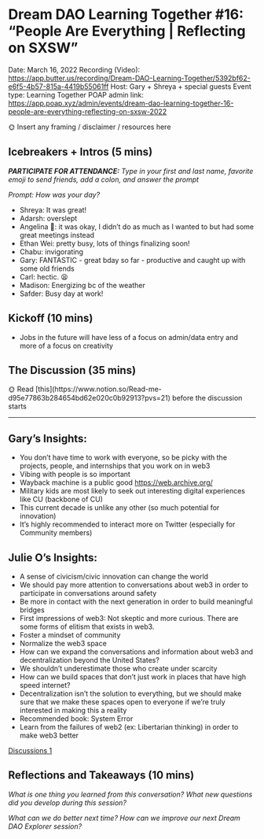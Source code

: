 # Dream DAO Learning Together #16: “People Are Everything | Reflecting on SXSW”

Date: March 16, 2022
Recording (Video): https://app.butter.us/recording/Dream-DAO-Learning-Together/5392bf62-e6f5-4b57-815a-4419b55061ff
Host: Gary + Shreya + special guests
Event type: Learning Together
POAP admin link: https://app.poap.xyz/admin/events/dream-dao-learning-together-16-people-are-everything-reflecting-on-sxsw-2022

<aside>
🌞 Insert any framing / disclaimer / resources here

</aside>

## Icebreakers + Intros (5 mins)

***PARTICIPATE FOR ATTENDANCE:** Type in your first and last name, favorite emoji to send friends, add a colon, and answer the prompt*

*Prompt: How was your day?*

- Shreya: It was great!
- Adarsh:  overslept
- Angelina 🥳: it was okay, I didn’t do as much as I wanted to but had some great meetings instead
- Ethan Wei: pretty busy, lots of things finalizing soon!
- Chabu: invigorating
- Gary: FANTASTIC - great bday so far - productive and caught up with some old friends
- Carl: hectic. 😫
- Madison: Energizing bc of the weather
- Safder: Busy day at work!

## Kickoff (10 mins)

- Jobs in the future will have less of a focus on admin/data entry and more of a focus on creativity

## The Discussion (35 mins)

<aside>
🌞 Read [this](https://www.notion.so/Read-me-d95e77863b284654bd62e020c0b92913?pvs=21) before the discussion starts

</aside>

---

## Gary’s Insights:

- You don’t have time to work with everyone, so be picky with the projects, people, and internships that you work on in web3
- Vibing with people is so important
- Wayback machine is a public good https://web.archive.org/
- Military kids are most likely to seek out interesting digital experiences like CU (backbone of CU)
- This current decade is unlike any other (so much potential for innovation)
- It’s highly recommended to interact more on Twitter (especially for Community members)

## Julie O’s Insights:

- A sense of civicism/civic innovation can change the world
- We should pay more attention to conversations about web3 in order to participate in conversations around safety
- Be more in contact with the next generation in order to build meaningful bridges
- First impressions of web3: Not skeptic and more curious. There are some forms of elitism that exists in web3.
- Foster a mindset of community
- Normalize the web3 space
- How can we expand the conversations and information about web3 and decentralization beyond the United States?
- We shouldn’t underestimate those who create under scarcity
- How can we build spaces that don’t just work in places that have high speed internet?
- Decentralization isn’t the solution to everything, but we should make sure that we make these spaces open to everyone if we’re truly interested in making this a reality
- Recommended book: System Error
- Learn from the failures of web2 (ex: Libertarian thinking) in order to make web3 better

[Discussions 1](Dream%20DAO%20Learning%20Together%20#16%20%E2%80%9CPeople%20Are%20Everyt%207dea2fff30ad4d858e08842dce5a61a4/Discussions%201%20f2caaf680f0b4f62b55854679aba3c64.csv)

## Reflections and Takeaways (10 mins)

*What is one thing you learned from this conversation? What new questions did you develop during this session?*

*What can we do better next time? How can we improve our next Dream DAO Explorer session?*